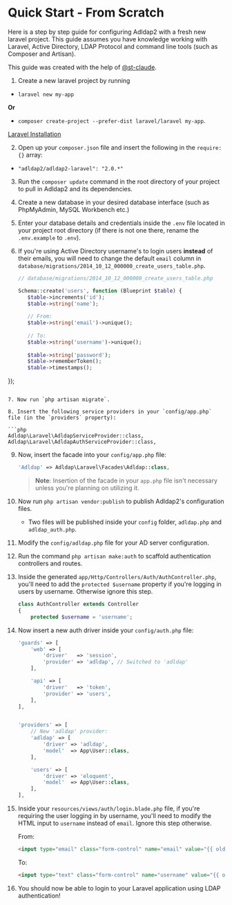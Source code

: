 # Quick Start - From Scratch

Here is a step by step guide for configuring Adldap2 with a fresh new laravel project. This guide assumes you have
knowledge working with Laravel, Active Directory, LDAP Protocol and command line tools (such as Composer and Artisan).

This guide was created with the help of [@st-claude](https://github.com/st-claude).

1. Create a new laravel project by running
  - `laravel new my-app`
  
  **Or**
 
  - `composer create-project --prefer-dist laravel/laravel my-app`.
  
   [Laravel Installation](https://laravel.com/docs/5.2#installation)

2. Open up your `composer.json` file and insert the following in the `require: {}` array:
  - `"adldap2/adldap2-laravel": "2.0.*"`

3. Run the `composer update` command in the root directory of your project to pull in Adldap2 and its dependencies.

4. Create a new database in your desired database interface (such as PhpMyAdmin, MySQL Workbench etc.)

5. Enter your database details and credentials inside the `.env` file located in your project root directory (if there is not one there, rename the `.env.example` to `.env`).

6. If you're using Active Directory username's to login users **instead** of their emails, you will need to change
   the default `email` column in `database/migrations/2014_10_12_000000_create_users_table.php`.
   
   ```php
   // database/migrations/2014_10_12_000000_create_users_table.php
   
   Schema::create('users', function (Blueprint $table) {
      $table->increments('id');
      $table->string('name');
      
      // From:
      $table->string('email')->unique();
      
      // To:
      $table->string('username')->unique();
      
      $table->string('password');
      $table->rememberToken();
      $table->timestamps();
  });
   ```
   
7. Now run `php artisan migrate`.

8. Insert the following service providers in your `config/app.php` file (in the `providers` property):

   ```php
   Adldap\Laravel\AdldapServiceProvider::class,
   Adldap\Laravel\AdldapAuthServiceProvider::class,
   ```

9. Now, insert the facade into your `config/app.php` file:

   ```php
   'Adldap' => Adldap\Laravel\Facades\Adldap::class,
   ```

   > **Note**: Insertion of the facade in your `app.php` file isn't necessary unless you're planning on utilizing it.

10. Now run `php artisan vendor:publish` to publish Adldap2's configuration files.

    *  Two files will be published inside your `config` folder, `adldap.php` and `adldap_auth.php`.

11. Modify the `config/adldap.php` file for your AD server configuration.

12. Run the command `php artisan make:auth` to scaffold authentication controllers and routes.

13. Inside the generated `app/Http/Controllers/Auth/AuthController.php`, you'll need to add the `protected $username`
    property if you're logging in users by username. Otherwise ignore this step.

    ```php
    class AuthController extends Controller
    {
        protected $username = 'username';
    ```

14. Now insert a new auth driver inside your `config/auth.php` file:

    ```php
    'guards' => [
        'web' => [
            'driver'   => 'session',
            'provider' => 'adldap', // Switched to 'adldap'
        ],

        'api' => [
            'driver'   => 'token',
            'provider' => 'users',
        ],
    ],


    'providers' => [
        // New 'adldap' provider:
        'adldap' => [
            'driver' => 'adldap',
            'model'  => App\User::class,
        ],

        'users' => [
            'driver' => 'eloquent',
            'model'  => App\User::class,
        ],
    ],
    ```

15. Inside your `resources/views/auth/login.blade.php` file, if you're requiring the user logging in by username, you'll
    need to modify the HTML input to `username` instead of `email`. Ignore this step otherwise.

    From:
    ```html
    <input type="email" class="form-control" name="email" value="{{ old('email') }}">
    ```

    To:

    ```html
    <input type="text" class="form-control" name="username" value="{{ old('username') }}">
    ```

16. You should now be able to login to your Laravel application using LDAP authentication!
